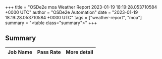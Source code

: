 +++
title = "OSDe2e moa Weather Report 2023-01-19 18:19:28.053710584 +0000 UTC"
author = "OSDe2e Automation"
date = "2023-01-19 18:19:28.053710584 +0000 UTC"
tags = ["weather-report", "moa"]
summary = "<table class=\"summary\"></table>"
+++
## Summary

| Job Name | Pass Rate | More detail |
|----------|-----------|-------------|




